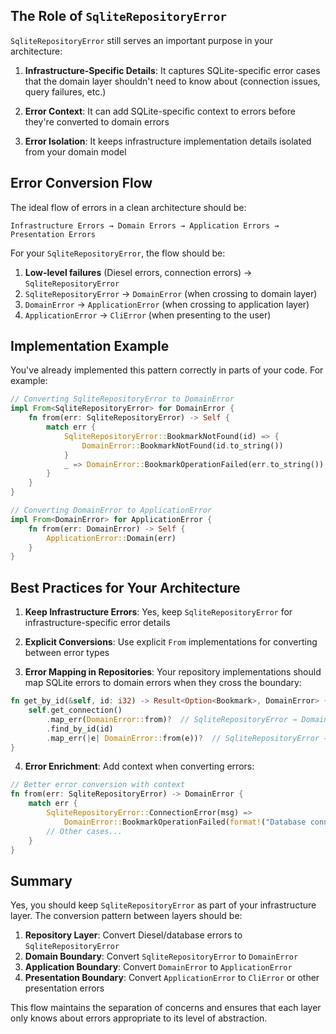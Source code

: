 ## The Role of `SqliteRepositoryError`

`SqliteRepositoryError` still serves an important purpose in your architecture:

1. **Infrastructure-Specific Details**: It captures SQLite-specific error cases that the domain layer shouldn't need to know about (connection issues, query failures, etc.)

2. **Error Context**: It can add SQLite-specific context to errors before they're converted to domain errors

3. **Error Isolation**: It keeps infrastructure implementation details isolated from your domain model

## Error Conversion Flow

The ideal flow of errors in a clean architecture should be:

```
Infrastructure Errors → Domain Errors → Application Errors → Presentation Errors
```

For your `SqliteRepositoryError`, the flow should be:

1. **Low-level failures** (Diesel errors, connection errors) → `SqliteRepositoryError`
2. `SqliteRepositoryError` → `DomainError` (when crossing to domain layer)
3. `DomainError` → `ApplicationError` (when crossing to application layer)
4. `ApplicationError` → `CliError` (when presenting to the user)

## Implementation Example

You've already implemented this pattern correctly in parts of your code. For example:

```rust
// Converting SqliteRepositoryError to DomainError
impl From<SqliteRepositoryError> for DomainError {
    fn from(err: SqliteRepositoryError) -> Self {
        match err {
            SqliteRepositoryError::BookmarkNotFound(id) => {
                DomainError::BookmarkNotFound(id.to_string())
            }
            _ => DomainError::BookmarkOperationFailed(err.to_string()),
        }
    }
}

// Converting DomainError to ApplicationError
impl From<DomainError> for ApplicationError {
    fn from(err: DomainError) -> Self {
        ApplicationError::Domain(err)
    }
}
```

## Best Practices for Your Architecture

1. **Keep Infrastructure Errors**: Yes, keep `SqliteRepositoryError` for infrastructure-specific error details

2. **Explicit Conversions**: Use explicit `From` implementations for converting between error types

3. **Error Mapping in Repositories**: Your repository implementations should map SQLite errors to domain errors when they cross the boundary:

```rust
fn get_by_id(&self, id: i32) -> Result<Option<Bookmark>, DomainError> {
    self.get_connection()
        .map_err(DomainError::from)?  // SqliteRepositoryError → DomainError
        .find_by_id(id)
        .map_err(|e| DomainError::from(e))?  // SqliteRepositoryError → DomainError
}
```

4. **Error Enrichment**: Add context when converting errors:

```rust
// Better error conversion with context
fn from(err: SqliteRepositoryError) -> DomainError {
    match err {
        SqliteRepositoryError::ConnectionError(msg) => 
            DomainError::BookmarkOperationFailed(format!("Database connection failed: {}", msg)),
        // Other cases...
    }
}
```

## Summary

Yes, you should keep `SqliteRepositoryError` as part of your infrastructure layer. The conversion pattern between layers should be:

1. **Repository Layer**: Convert Diesel/database errors to `SqliteRepositoryError`
2. **Domain Boundary**: Convert `SqliteRepositoryError` to `DomainError`  
3. **Application Boundary**: Convert `DomainError` to `ApplicationError`
4. **Presentation Boundary**: Convert `ApplicationError` to `CliError` or other presentation errors

This flow maintains the separation of concerns and ensures that each layer only knows about errors appropriate to its level of abstraction.
